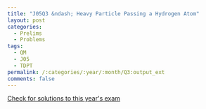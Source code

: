 ```yaml
---
title: "J05Q3 &ndash; Heavy Particle Passing a Hydrogen Atom"
layout: post
categories:
  - Prelims
  - Problems
tags:
  - QM
  - J05
  - TDPT
permalink: /:categories/:year/:month/Q3:output_ext
comments: false
---
```

<object data="2005J3Q.pdf" type="application/pdf" width="100%" height="500"></object>
<div class="message"><a href='https://princetonprelim.com/prelim/14/'>Check for solutions to this year's exam</a></div>